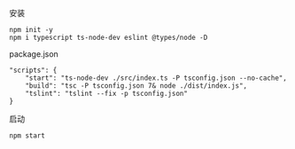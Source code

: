 安装

```
npm init -y
npm i typescript ts-node-dev eslint @types/node -D
```

package.json

```
"scripts": {
    "start": "ts-node-dev ./src/index.ts -P tsconfig.json --no-cache",
    "build": "tsc -P tsconfig.json 7& node ./dist/index.js",
    "tslint": "tslint --fix -p tsconfig.json"
}
```

启动

`npm start`
